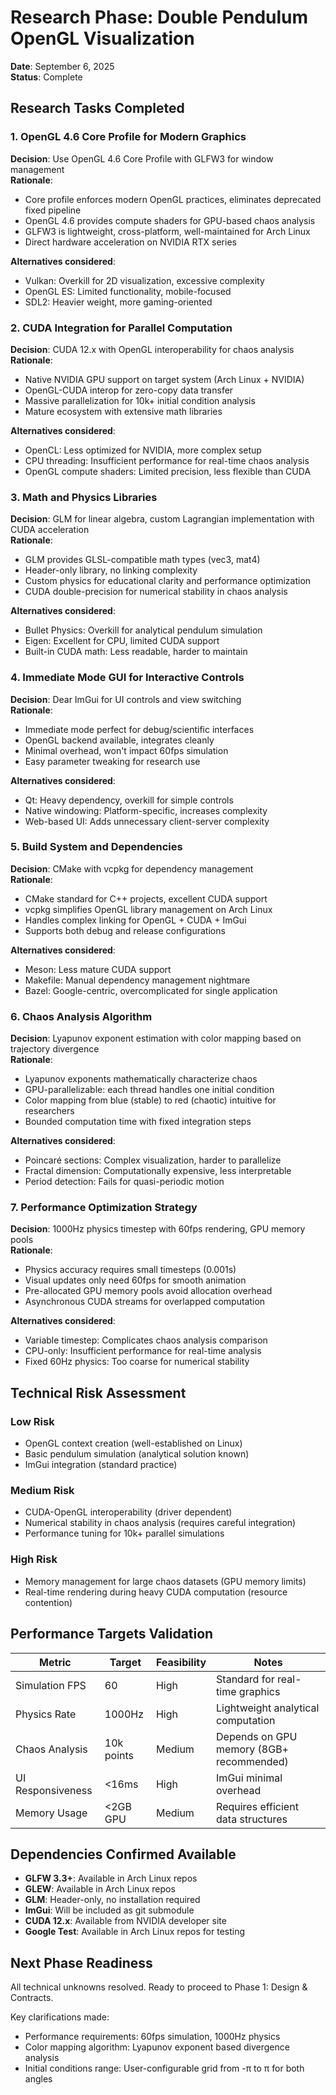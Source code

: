 # Research Phase: Double Pendulum OpenGL Visualization

**Date**: September 6, 2025  
**Status**: Complete  

## Research Tasks Completed

### 1. OpenGL 4.6 Core Profile for Modern Graphics
**Decision**: Use OpenGL 4.6 Core Profile with GLFW3 for window management  
**Rationale**: 
- Core profile enforces modern OpenGL practices, eliminates deprecated fixed pipeline
- OpenGL 4.6 provides compute shaders for GPU-based chaos analysis
- GLFW3 is lightweight, cross-platform, well-maintained for Arch Linux
- Direct hardware acceleration on NVIDIA RTX series

**Alternatives considered**:
- Vulkan: Overkill for 2D visualization, excessive complexity
- OpenGL ES: Limited functionality, mobile-focused
- SDL2: Heavier weight, more gaming-oriented

### 2. CUDA Integration for Parallel Computation
**Decision**: CUDA 12.x with OpenGL interoperability for chaos analysis  
**Rationale**:
- Native NVIDIA GPU support on target system (Arch Linux + NVIDIA)
- OpenGL-CUDA interop for zero-copy data transfer
- Massive parallelization for 10k+ initial condition analysis
- Mature ecosystem with extensive math libraries

**Alternatives considered**:
- OpenCL: Less optimized for NVIDIA, more complex setup
- CPU threading: Insufficient performance for real-time chaos analysis
- OpenGL compute shaders: Limited precision, less flexible than CUDA

### 3. Math and Physics Libraries
**Decision**: GLM for linear algebra, custom Lagrangian implementation with CUDA acceleration  
**Rationale**:
- GLM provides GLSL-compatible math types (vec3, mat4) 
- Header-only library, no linking complexity
- Custom physics for educational clarity and performance optimization
- CUDA double-precision for numerical stability in chaos analysis

**Alternatives considered**:
- Bullet Physics: Overkill for analytical pendulum simulation
- Eigen: Excellent for CPU, limited CUDA support
- Built-in CUDA math: Less readable, harder to maintain

### 4. Immediate Mode GUI for Interactive Controls
**Decision**: Dear ImGui for UI controls and view switching  
**Rationale**:
- Immediate mode perfect for debug/scientific interfaces
- OpenGL backend available, integrates cleanly
- Minimal overhead, won't impact 60fps simulation
- Easy parameter tweaking for research use

**Alternatives considered**:
- Qt: Heavy dependency, overkill for simple controls
- Native windowing: Platform-specific, increases complexity
- Web-based UI: Adds unnecessary client-server complexity

### 5. Build System and Dependencies
**Decision**: CMake with vcpkg for dependency management  
**Rationale**:
- CMake standard for C++ projects, excellent CUDA support
- vcpkg simplifies OpenGL library management on Arch Linux
- Handles complex linking for OpenGL + CUDA + ImGui
- Supports both debug and release configurations

**Alternatives considered**:
- Meson: Less mature CUDA support
- Makefile: Manual dependency management nightmare
- Bazel: Google-centric, overcomplicated for single application

### 6. Chaos Analysis Algorithm
**Decision**: Lyapunov exponent estimation with color mapping based on trajectory divergence  
**Rationale**:
- Lyapunov exponents mathematically characterize chaos
- GPU-parallelizable: each thread handles one initial condition
- Color mapping from blue (stable) to red (chaotic) intuitive for researchers
- Bounded computation time with fixed integration steps

**Alternatives considered**:
- Poincaré sections: Complex visualization, harder to parallelize
- Fractal dimension: Computationally expensive, less interpretable
- Period detection: Fails for quasi-periodic motion

### 7. Performance Optimization Strategy
**Decision**: 1000Hz physics timestep with 60fps rendering, GPU memory pools  
**Rationale**:
- Physics accuracy requires small timesteps (0.001s)
- Visual updates only need 60fps for smooth animation
- Pre-allocated GPU memory pools avoid allocation overhead
- Asynchronous CUDA streams for overlapped computation

**Alternatives considered**:
- Variable timestep: Complicates chaos analysis comparison
- CPU-only: Insufficient performance for real-time analysis
- Fixed 60Hz physics: Too coarse for numerical stability

## Technical Risk Assessment

### Low Risk
- OpenGL context creation (well-established on Linux)
- Basic pendulum simulation (analytical solution known)
- ImGui integration (standard practice)

### Medium Risk  
- CUDA-OpenGL interoperability (driver dependent)
- Numerical stability in chaos analysis (requires careful integration)
- Performance tuning for 10k+ parallel simulations

### High Risk
- Memory management for large chaos datasets (GPU memory limits)
- Real-time rendering during heavy CUDA computation (resource contention)

## Performance Targets Validation

| Metric | Target | Feasibility | Notes |
|--------|--------|-------------|--------|
| Simulation FPS | 60 | High | Standard for real-time graphics |
| Physics Rate | 1000Hz | High | Lightweight analytical computation |
| Chaos Analysis | 10k points | Medium | Depends on GPU memory (8GB+ recommended) |
| UI Responsiveness | <16ms | High | ImGui minimal overhead |
| Memory Usage | <2GB GPU | Medium | Requires efficient data structures |

## Dependencies Confirmed Available

- **GLFW 3.3+**: Available in Arch Linux repos
- **GLEW**: Available in Arch Linux repos  
- **GLM**: Header-only, no installation required
- **ImGui**: Will be included as git submodule
- **CUDA 12.x**: Available from NVIDIA developer site
- **Google Test**: Available in Arch Linux repos for testing

## Next Phase Readiness

All technical unknowns resolved. Ready to proceed to Phase 1: Design & Contracts.

Key clarifications made:
- Performance requirements: 60fps simulation, 1000Hz physics  
- Color mapping algorithm: Lyapunov exponent based divergence analysis
- Initial conditions range: User-configurable grid from -π to π for both angles
